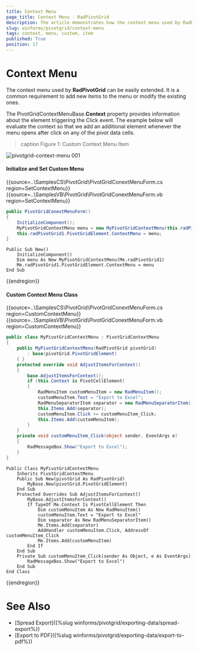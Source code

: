 ```yaml
---
title: Context Menu
page_title: Context Menu - RadPivotGrid
description: The article demonstrates how the context menu used by RadPivotGrid can be customized and new items added to it.
slug: winforms/pivotgrid/context-menu
tags: context, menu, custom, item
published: True
position: 17
---
```


# Context Menu

The context menu used by **RadPivotGrid** can be easily extended. It is a common requirement to add new items to the menu or modify the existing ones.

The PivotGridContextMenuBase.**Context** property provides information about the element triggering the Click event. The example below will evaluate the context so that we add an additional element whenever the menu opens after click on any of the pivot data cells. 

>caption Figure 1: Custom Context Menu Item

![pivotgrid-context-menu 001](images/pivotgrid-context-menu001.gif)

#### Initialize and Set Custom Menu

{{source=..\SamplesCS\PivotGrid\PivotGridConextMenuForm.cs region=SetContextMenu}} 
{{source=..\SamplesVB\PivotGrid\PivotGridConextMenuForm.vb region=SetContextMenu}}
````C#
public PivotGridConextMenuForm()
{
    InitializeComponent();
    MyPivotGridContextMenu menu = new MyPivotGridContextMenu(this.radPivotGrid1);
    this.radPivotGrid1.PivotGridElement.ContextMenu = menu;
}

````
````VB.NET
Public Sub New()
    InitializeComponent()
    Dim menu As New MyPivotGridContextMenu(Me.radPivotGrid1)
    Me.radPivotGrid1.PivotGridElement.ContextMenu = menu
End Sub

````



{{endregion}}


#### Custom Context Menu Class 

{{source=..\SamplesCS\PivotGrid\PivotGridConextMenuForm.cs region=CustomContextMenu}} 
{{source=..\SamplesVB\PivotGrid\PivotGridConextMenuForm.vb region=CustomContextMenu}}
````C#
public class MyPivotGridContextMenu : PivotGridContextMenu
{
    public MyPivotGridContextMenu(RadPivotGrid pivotGrid)
        : base(pivotGrid.PivotGridElement)
    { }
    protected override void AdjustItemsForContext()
    {
        base.AdjustItemsForContext();
        if (this.Context is PivotCellElement)
        {
            RadMenuItem customMenuItem = new RadMenuItem();
            customMenuItem.Text = "Export to Excel";
            RadMenuSeparatorItem separator = new RadMenuSeparatorItem();
            this.Items.Add(separator);
            customMenuItem.Click += customMenuItem_Click;
            this.Items.Add(customMenuItem);
        }
    }
    private void customMenuItem_Click(object sender, EventArgs e)
    {
        RadMessageBox.Show("Export to Excel");
    }
}

````
````VB.NET
Public Class MyPivotGridContextMenu
    Inherits PivotGridContextMenu
    Public Sub New(pivotGrid As RadPivotGrid)
        MyBase.New(pivotGrid.PivotGridElement)
    End Sub
    Protected Overrides Sub AdjustItemsForContext()
        MyBase.AdjustItemsForContext()
        If TypeOf Me.Context Is PivotCellElement Then
            Dim customMenuItem As New RadMenuItem()
            customMenuItem.Text = "Export to Excel"
            Dim separator As New RadMenuSeparatorItem()
            Me.Items.Add(separator)
            AddHandler customMenuItem.Click, AddressOf customMenuItem_Click
            Me.Items.Add(customMenuItem)
        End If
    End Sub
    Private Sub customMenuItem_Click(sender As Object, e As EventArgs)
        RadMessageBox.Show("Export to Excel")
    End Sub
End Class

````



{{endregion}}

# See Also

* [Spread Export]({%slug winforms/pivotgrid/exporting-data/spread-export%})
* [Export to PDF]({%slug winforms/pivotgrid/exporting-data/export-to-pdf%})

